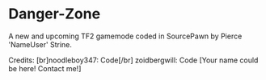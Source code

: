 Danger-Zone
===========

A new and upcoming TF2 gamemode coded in SourcePawn by Pierce 'NameUser' Strine.

Credits:
[br]noodleboy347: Code[/br]
zoidbergwill: Code
[Your name could be here! Contact me!]
